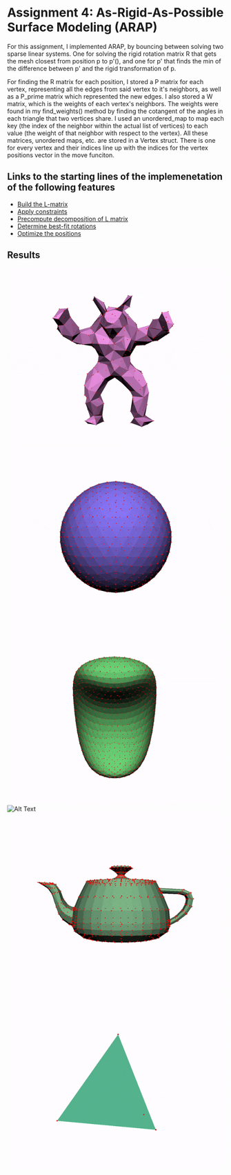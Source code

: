 # Assignment 4: As-Rigid-As-Possible Surface Modeling (ARAP)

For this assignment, I implemented ARAP, by bouncing between solving two sparse linear systems. One for solving the rigid rotation matrix R that gets the mesh closest from position p to p'(), and one for p' that finds the min of the difference between p' and the rigid transformation of p.

For finding the R matrix for each position, I stored a P matrix for each vertex, representing all the edges from said vertex to it's neighbors, as well as a P_prime matrix which represented the new edges. I also stored a W matrix, which is the weights of each vertex's neighbors. The weights were found in my find_weights() method by finding the cotangent of the angles in each triangle that two vertices share. I used an unordered_map to map each key (the index of the neighbor within the actual list of vertices) to each value (the weight of that neighbor with respect to the vertex). All these matrices, unordered maps, etc. are stored in a Vertex struct. There is one for every vertex and their indices line up with the indices for the vertex positions vector in the move funciton. 

## Links to the starting lines of the implemenetation of the following features
- [Build the L-matrix](src/arap.cpp#L180)
- [Apply constraints](src/arap.cppL#246)
- [Precompute decomposition of L matrix](src/arap.cpp#L173)
- [Determine best-fit rotations](src/arap.cppL#154)
- [Optimize the positions](src/arap.cpp#L277)

## Results

![Alt Text](readme-videos/armadillo.gif)
![Alt Text](readme-videos/sphere.gif)
![Alt Text](readme-videos/bean.gif)
![Alt Text](readme-videos/peter.gif)
![Alt Text](readme-videos/teapot.gif)
![Alt Text](readme-videos/tetrahedron.gif)
